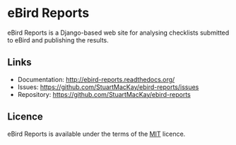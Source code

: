 # eBird Reports

eBird Reports is a Django-based web site for analysing checklists submitted
to eBird and publishing the results.

## Links

* Documentation: http://ebird-reports.readthedocs.org/
* Issues: https://github.com/StuartMacKay/ebird-reports/issues
* Repository: https://github.com/StuartMacKay/ebird-reports

## Licence

eBird Reports is available under the terms of the [MIT](https://opensource.org/licenses/MIT) licence.
